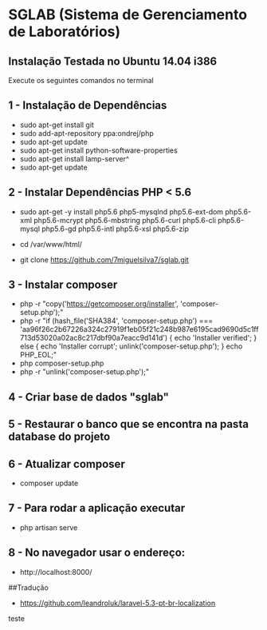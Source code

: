 # SGLAB (Sistema de Gerenciamento de Laboratórios)

## Instalação Testada no Ubuntu 14.04 i386

Execute os seguintes comandos no terminal

## 1 - Instalação de Dependências

* sudo apt-get install git
* sudo add-apt-repository ppa:ondrej/php
* sudo apt-get update
* sudo apt-get install python-software-properties
* sudo apt-get install lamp-server^
* sudo apt-get update

## 2 - Instalar Dependências PHP < 5.6

* sudo apt-get -y install php5.6 php5-mysqlnd  php5.6-ext-dom php5.6-xml php5.6-mcrypt php5.6-mbstring php5.6-curl php5.6-cli php5.6-mysql php5.6-gd php5.6-intl php5.6-xsl php5.6-zip

* cd /var/www/html/
* git clone https://github.com/7miguelsilva7/sglab.git

## 3 - Instalar composer

* php -r "copy('https://getcomposer.org/installer', 'composer-setup.php');"
* php -r "if (hash_file('SHA384', 'composer-setup.php') === 'aa96f26c2b67226a324c27919f1eb05f21c248b987e6195cad9690d5c1ff713d53020a02ac8c217dbf90a7eacc9d141d') { echo 'Installer verified'; } else { echo 'Installer corrupt'; unlink('composer-setup.php'); } echo PHP_EOL;"
* php composer-setup.php
* php -r "unlink('composer-setup.php');"

## 4 - Criar base de dados "sglab"
## 5 - Restaurar o banco que se encontra na pasta database do projeto

## 6 - Atualizar composer

* composer update

## 7 - Para rodar a aplicação executar

* php artisan serve

## 8 - No navegador usar o endereço:

* http://localhost:8000/

##Tradução

* https://github.com/leandroluk/laravel-5.3-pt-br-localization

teste


